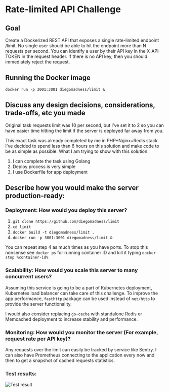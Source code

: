 # Rate-limited API Challenge
## Goal
Create a Dockerized REST API that exposes a single rate-limited endpoint
/limit. No single user should be able to hit the endpoint more than N requests per second.
You can identify a user by their API key in the X-API-TOKEN in the request header.
If there is no API key, then you should immediately reject the request.

## Running the Docker image
`docker run -p 3001:3001 diegomadness/limit &`

## Discuss any design decisions, considerations, trade-offs, etc you made
Original task requests limit was 10 per second, but I've set it to 2 so you can have
easier time hitting the limit if the server is deployed far away from you.

This exact task was already completed by me in PHP+Nginx+Redis stack. I've
decided to spend less than 6 hours on this solution and make code to be as simple as
possible. What I am trying to show with this solution:
1. I can complete the task using Golang
2. Deploy process is very simple
3. I use Dockerfile for app deployment

## Describe how you would make the server production-ready:
### Deployment: How would you deploy this server?
1. `git clone https://github.com/diegomadness/limit`
2. `cd limit`
3. `docker build -t diegomadness/limit .`
4. `docker run -p 3001:3001 diegomadness/limit &`

You can repeat step 4 as much times as you have ports.
To stop this nonsense see `docker ps` for running container ID and kill it
typing `docker stop %container-id%`

### Scalability: How would you scale this server to many concurrent users?
Assuming this service is going to be a part of Kubernetes deployment, Kubernetes
load balancer can take care of this challenge. To improve the app performance,
`fasthttp` package can be used instead of `net/http` to provide the server
functionality.

I would also consider replacing `go-cache` with standalone Redis or Memcached
deployment to increase stability and performance.

### Monitoring: How would you monitor the server (For example, request rate per API key)?
Any requests over the limit can easily be tracked by service like Sentry. I can also have 
Prometheus connecting to the application every now and then to get a snapshot of cached 
requests statistics. 

### Test results:
![Test result](https://i.ibb.co/5YZXgQW/example.png)


